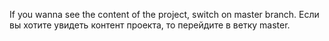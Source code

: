 If you wanna see the content of the project, switch on master branch.
Если вы хотите увидеть контент проекта, то перейдите в ветку master.
